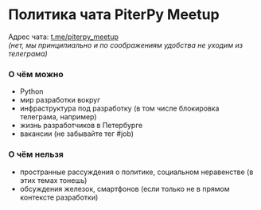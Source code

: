 # Политика чата PiterPy Meetup

Адрес чата: [t.me/piterpy_meetup](https://t.me/piterpy_meetup)  
_(нет, мы принципиально и по соображениям удобства не уходим из телеграма)_

### О чём можно

- Python
- мир разработки вокруг
- инфраструктура под разработку (в том числе блокировка телеграма, например)
- жизнь разработчиков в Петербурге
- вакансии (не забывайте тег #job)

### О чём нельзя

- пространные рассуждения о политике, социальном неравенстве (в этих темах тонешь)
- обсуждения железок, смартфонов (если только не в прямом контексте разработки)

